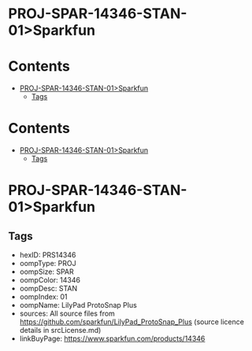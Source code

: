 
PROJ-SPAR-14346-STAN-01>Sparkfun
================================

Contents
========

* [PROJ-SPAR-14346-STAN-01>Sparkfun](#proj-spar-14346-stan-01sparkfun)
	* [Tags](#tags)

Contents
========

* [PROJ-SPAR-14346-STAN-01>Sparkfun](#proj-spar-14346-stan-01sparkfun)
	* [Tags](#tags)

# PROJ-SPAR-14346-STAN-01>Sparkfun

## Tags

- hexID: PRS14346
- oompType: PROJ
- oompSize: SPAR
- oompColor: 14346
- oompDesc: STAN
- oompIndex: 01
- oompName: LilyPad ProtoSnap Plus
- sources: All source files from https://github.com/sparkfun/LilyPad_ProtoSnap_Plus (source licence details in srcLicense.md)
- linkBuyPage: https://www.sparkfun.com/products/14346
